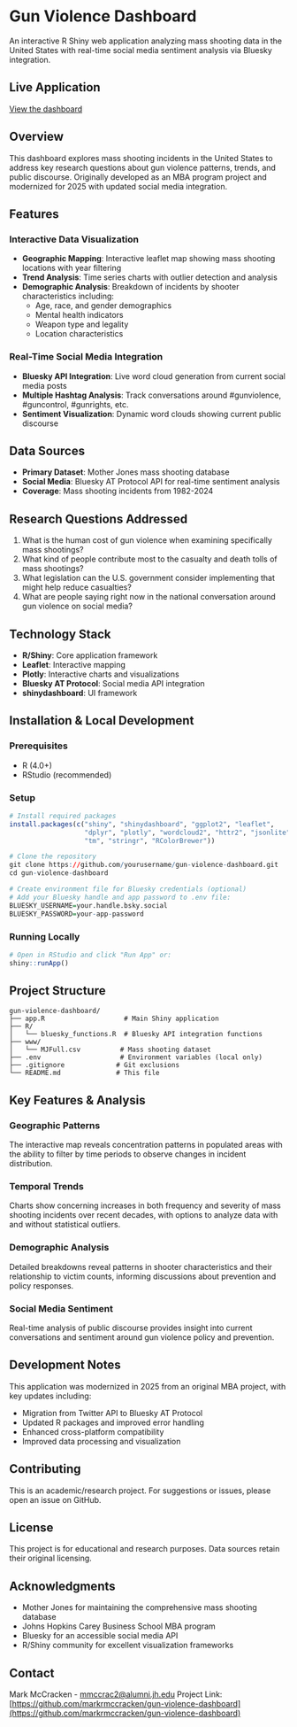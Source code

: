 # Gun Violence Dashboard

An interactive R Shiny web application analyzing mass shooting data in the United States with real-time social media sentiment analysis via Bluesky integration.

## Live Application

[View the dashboard](https://markmccracken.shinyapps.io/gun-violence-dashboard/)

## Overview

This dashboard explores mass shooting incidents in the United States to address key research questions about gun violence patterns, trends, and public discourse. Originally developed as an MBA program project and modernized for 2025 with updated social media integration.

## Features

### Interactive Data Visualization
- **Geographic Mapping**: Interactive leaflet map showing mass shooting locations with year filtering
- **Trend Analysis**: Time series charts with outlier detection and analysis
- **Demographic Analysis**: Breakdown of incidents by shooter characteristics including:
  - Age, race, and gender demographics  
  - Mental health indicators
  - Weapon type and legality
  - Location characteristics

### Real-Time Social Media Integration
- **Bluesky API Integration**: Live word cloud generation from current social media posts
- **Multiple Hashtag Analysis**: Track conversations around #gunviolence, #guncontrol, #gunrights, etc.
- **Sentiment Visualization**: Dynamic word clouds showing current public discourse

## Data Sources

- **Primary Dataset**: Mother Jones mass shooting database
- **Social Media**: Bluesky AT Protocol API for real-time sentiment analysis
- **Coverage**: Mass shooting incidents from 1982-2024

## Research Questions Addressed

1. What is the human cost of gun violence when examining specifically mass shootings?
2. What kind of people contribute most to the casualty and death tolls of mass shootings?
3. What legislation can the U.S. government consider implementing that might help reduce casualties?
4. What are people saying right now in the national conversation around gun violence on social media?

## Technology Stack

- **R/Shiny**: Core application framework
- **Leaflet**: Interactive mapping
- **Plotly**: Interactive charts and visualizations  
- **Bluesky AT Protocol**: Social media API integration
- **shinydashboard**: UI framework

## Installation & Local Development

### Prerequisites
- R (4.0+)
- RStudio (recommended)

### Setup
```r
# Install required packages
install.packages(c("shiny", "shinydashboard", "ggplot2", "leaflet", 
                   "dplyr", "plotly", "wordcloud2", "httr2", "jsonlite", 
                   "tm", "stringr", "RColorBrewer"))

# Clone the repository
git clone https://github.com/yourusername/gun-violence-dashboard.git
cd gun-violence-dashboard

# Create environment file for Bluesky credentials (optional)
# Add your Bluesky handle and app password to .env file:
BLUESKY_USERNAME=your.handle.bsky.social  
BLUESKY_PASSWORD=your-app-password
```

### Running Locally
```r
# Open in RStudio and click "Run App" or:
shiny::runApp()
```

## Project Structure

```
gun-violence-dashboard/
├── app.R                    # Main Shiny application
├── R/
│   └── bluesky_functions.R  # Bluesky API integration functions
├── www/
│   └── MJFull.csv          # Mass shooting dataset
├── .env                    # Environment variables (local only)
├── .gitignore             # Git exclusions
└── README.md              # This file
```

## Key Features & Analysis

### Geographic Patterns
The interactive map reveals concentration patterns in populated areas with the ability to filter by time periods to observe changes in incident distribution.

### Temporal Trends  
Charts show concerning increases in both frequency and severity of mass shooting incidents over recent decades, with options to analyze data with and without statistical outliers.

### Demographic Analysis
Detailed breakdowns reveal patterns in shooter characteristics and their relationship to victim counts, informing discussions about prevention and policy responses.

### Social Media Sentiment
Real-time analysis of public discourse provides insight into current conversations and sentiment around gun violence policy and prevention.

## Development Notes

This application was modernized in 2025 from an original MBA project, with key updates including:
- Migration from Twitter API to Bluesky AT Protocol
- Updated R packages and improved error handling
- Enhanced cross-platform compatibility
- Improved data processing and visualization

## Contributing

This is an academic/research project. For suggestions or issues, please open an issue on GitHub.

## License

This project is for educational and research purposes. Data sources retain their original licensing.

## Acknowledgments

- Mother Jones for maintaining the comprehensive mass shooting database
- Johns Hopkins Carey Business School MBA program
- Bluesky for an accessible social media API
- R/Shiny community for excellent visualization frameworks

## Contact

Mark McCracken - mmccrac2@alumni.jh.edu
Project Link: [https://github.com/markrmccracken/gun-violence-dashboard](https://github.com/markrmccracken/gun-violence-dashboard)